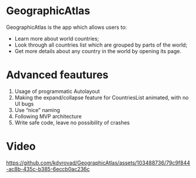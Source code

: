 # **GeographicAtlas**
GeographicAtlas is the app which allows users to:
+ Learn more about world countries;
+ Look through all countries list which are grouped by parts of the world;
+ Get more details about any country in the world by opening its page.

# **Advanced feautures**
1. Usage of programmatic Autolayout
2. Making the expand/collapse feature for CountriesList animated, with no UI bugs
3. Use “nice” naming
4. Following MVP architecture
5. Write safe code, leave no possibility of crashes

# **Video**
https://github.com/kdyrovad/GeographicAtlas/assets/103488736/79c9f844-ac8b-435c-b385-6eccb0ac236c
